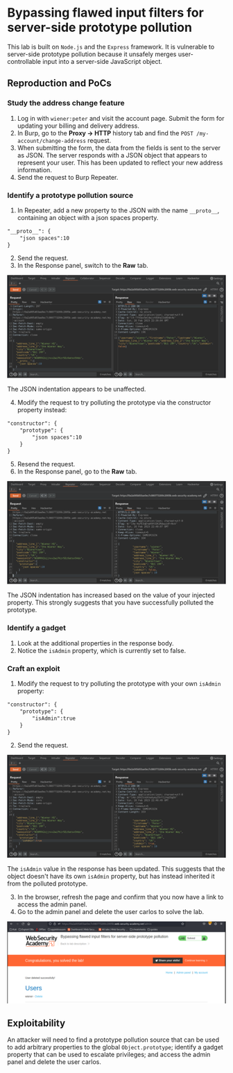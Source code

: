 # Bypassing flawed input filters for server-side prototype pollution

This lab is built on `Node.js` and the `Express` framework. It is vulnerable to server-side prototype pollution because it unsafely merges user-controllable input into a server-side JavaScript object.

## Reproduction and PoCs

### Study the address change feature

1. Log in with `wiener:peter` and visit the account page. Submit the form for updating your billing and delivery address.
2. In Burp, go to the **Proxy -> HTTP** history tab and find the `POST /my-account/change-address` request.
3. When submitting the form, the data from the fields is sent to the server as JSON. The server responds with a JSON object that appears to represent your user. This has been updated to reflect your new address information.
4. Send the request to Burp Repeater.

### Identify a prototype pollution source

1. In Repeater, add a new property to the JSON with the name `__proto__`, containing an object with a json spaces property.

```text
"__proto__": {
    "json spaces":10
}
```

2. Send the request.
3. In the Response panel, switch to the **Raw** tab. 

![Prototype pollution](../../_static/images/pp17.png)

The JSON indentation appears to be unaffected.

4. Modify the request to try polluting the prototype via the constructor property instead:

```text
"constructor": {
    "prototype": {
        "json spaces":10
    }
}
```

5. Resend the request.
6. In the Response panel, go to the **Raw** tab. 

![Prototype pollution](../../_static/images/pp18.png)

The JSON indentation has increased based on the value of your injected property. This strongly suggests that you have successfully polluted the prototype.

### Identify a gadget

1. Look at the additional properties in the response body.
2. Notice the `isAdmin` property, which is currently set to false.

### Craft an exploit

1. Modify the request to try polluting the prototype with your own `isAdmin` property:

```text
"constructor": {
    "prototype": {
        "isAdmin":true
    }
}
```

2. Send the request. 

![Prototype pollution](../../_static/images/pp19.png)

The `isAdmin` value in the response has been updated. This suggests that the object doesn't have its own `isAdmin` property, but has instead inherited it from the polluted prototype.

3. In the browser, refresh the page and confirm that you now have a link to access the admin panel.
4. Go to the admin panel and delete the user carlos to solve the lab.

![Prototype pollution](../../_static/images/pp20.png)

## Exploitability

An attacker will need to find a prototype pollution source that can be used to add arbitrary properties to the global `Object.prototype`; identify a gadget property that can be used to escalate  privileges; and access the admin panel and delete the user carlos. 